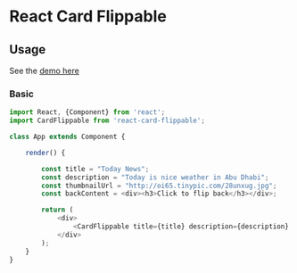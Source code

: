 # React Card Flippable


## Usage

See the [demo here](https://plnkr.co/edit/3QbdTUWfWjf4cVTzaJmx?p=preview)

### Basic

```javascript
import React, {Component} from 'react';
import CardFlippable from 'react-card-flippable';

class App extends Component {

    render() {

        const title = "Today News";
        const description = "Today is nice weather in Abu Dhabi";
        const thumbnailUrl = "http://oi65.tinypic.com/28unxug.jpg";
        const backContent = <div><h3>Click to flip back</h3></div>;

        return (
            <div>
                <CardFlippable title={title} description={description} thumbnailUrl={thumbnailUrl} backContent={backContent} />
            </div>
        );
    }
}

```